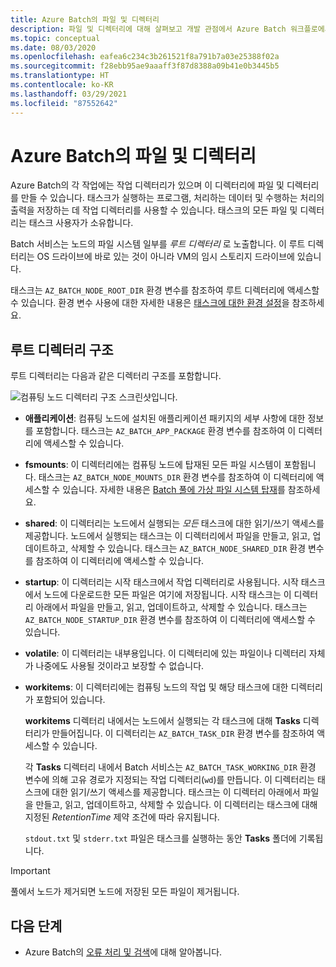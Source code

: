 ```yaml
---
title: Azure Batch의 파일 및 디렉터리
description: 파일 및 디렉터리에 대해 살펴보고 개발 관점에서 Azure Batch 워크플로에서 이들을 사용하는 방법을 알아봅니다.
ms.topic: conceptual
ms.date: 08/03/2020
ms.openlocfilehash: eafea6c234c3b261521f8a791b7a03e25388f02a
ms.sourcegitcommit: f28ebb95ae9aaaff3f87d8388a09b41e0b3445b5
ms.translationtype: HT
ms.contentlocale: ko-KR
ms.lasthandoff: 03/29/2021
ms.locfileid: "87552642"
---
```

# <a name="files-and-directories-in-azure-batch"></a>Azure Batch의 파일 및 디렉터리

Azure Batch의 각 작업에는 작업 디렉터리가 있으며 이 디렉터리에 파일 및 디렉터리를 만들 수 있습니다. 태스크가 실행하는 프로그램, 처리하는 데이터 및 수행하는 처리의 출력을 저장하는 데 작업 디렉터리를 사용할 수 있습니다. 태스크의 모든 파일 및 디렉터리는 태스크 사용자가 소유합니다.

Batch 서비스는 노드의 파일 시스템 일부를 *루트 디렉터리* 로 노출합니다. 이 루트 디렉터리는 OS 드라이브에 바로 있는 것이 아니라 VM의 임시 스토리지 드라이브에 있습니다.

태스크는 `AZ_BATCH_NODE_ROOT_DIR` 환경 변수를 참조하여 루트 디렉터리에 액세스할 수 있습니다. 환경 변수 사용에 대한 자세한 내용은 [태스크에 대한 환경 설정](jobs-and-tasks.md#environment-settings-for-tasks)을 참조하세요.

## <a name="root-directory-structure"></a>루트 디렉터리 구조

루트 디렉터리는 다음과 같은 디렉터리 구조를 포함합니다.

![컴퓨팅 노드 디렉터리 구조 스크린샷입니다.](media\files-and-directories\node-folder-structure.png)

- **애플리케이션**: 컴퓨팅 노드에 설치된 애플리케이션 패키지의 세부 사항에 대한 정보를 포함합니다. 태스크는 `AZ_BATCH_APP_PACKAGE` 환경 변수를 참조하여 이 디렉터리에 액세스할 수 있습니다.

- **fsmounts**: 이 디렉터리에는 컴퓨팅 노드에 탑재된 모든 파일 시스템이 포함됩니다. 태스크는 `AZ_BATCH_NODE_MOUNTS_DIR` 환경 변수를 참조하여 이 디렉터리에 액세스할 수 있습니다. 자세한 내용은 [Batch 풀에 가상 파일 시스템 탑재](virtual-file-mount.md)를 참조하세요.

- **shared**: 이 디렉터리는 노드에서 실행되는 *모든* 태스크에 대한 읽기/쓰기 액세스를 제공합니다. 노드에서 실행되는 태스크는 이 디렉터리에서 파일을 만들고, 읽고, 업데이트하고, 삭제할 수 있습니다. 태스크는 `AZ_BATCH_NODE_SHARED_DIR` 환경 변수를 참조하여 이 디렉터리에 액세스할 수 있습니다.

- **startup**: 이 디렉터리는 시작 태스크에서 작업 디렉터리로 사용됩니다. 시작 태스크에서 노드에 다운로드한 모든 파일은 여기에 저장됩니다. 시작 태스크는 이 디렉터리 아래에서 파일을 만들고, 읽고, 업데이트하고, 삭제할 수 있습니다. 태스크는 `AZ_BATCH_NODE_STARTUP_DIR` 환경 변수를 참조하여 이 디렉터리에 액세스할 수 있습니다.

- **volatile**: 이 디렉터리는 내부용입니다. 이 디렉터리에 있는 파일이나 디렉터리 자체가 나중에도 사용될 것이라고 보장할 수 없습니다.

- **workitems**: 이 디렉터리에는 컴퓨팅 노드의 작업 및 해당 태스크에 대한 디렉터리가 포함되어 있습니다.

    **workitems** 디렉터리 내에서는 노드에서 실행되는 각 태스크에 대해 **Tasks** 디렉터리가 만들어집니다. 이 디렉터리는 `AZ_BATCH_TASK_DIR` 환경 변수를 참조하여 액세스할 수 있습니다.

    각 **Tasks** 디렉터리 내에서 Batch 서비스는 `AZ_BATCH_TASK_WORKING_DIR` 환경 변수에 의해 고유 경로가 지정되는 작업 디렉터리(`wd`)를 만듭니다. 이 디렉터리는 태스크에 대한 읽기/쓰기 액세스를 제공합니다. 태스크는 이 디렉터리 아래에서 파일을 만들고, 읽고, 업데이트하고, 삭제할 수 있습니다. 이 디렉터리는 태스크에 대해 지정된 *RetentionTime* 제약 조건에 따라 유지됩니다.

    `stdout.txt` 및 `stderr.txt` 파일은 태스크를 실행하는 동안 **Tasks** 폴더에 기록됩니다.

> [!IMPORTANT]
> 풀에서 노드가 제거되면 노드에 저장된 모든 파일이 제거됩니다.

## <a name="next-steps"></a>다음 단계

- Azure Batch의 [오류 처리 및 검색](error-handling.md)에 대해 알아봅니다.